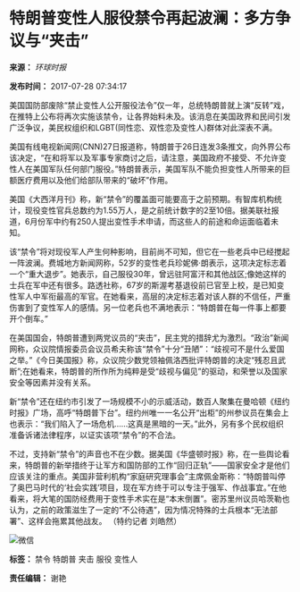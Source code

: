 # 特朗普变性人服役禁令再起波澜：多方争议与“夹击”

**来源：** _环球时报_

**发布时间：** 2017-07-28 07:34:17

美国国防部废除“禁止变性人公开服役法令”仅一年，总统特朗普就上演“反转”戏，在推特上公布将再次实施该禁令，让各界始料未及。该消息在美国政界和民间引发广泛争议，美民权组织和LGBT(同性恋、双性恋及变性人)群体对此深表不满。

美国有线电视新闻网(CNN)27日报道称，特朗普于26日连发3条推文，向外界公布该决定，“在和将军以及军事专家商讨之后，请注意，美国政府不接受、不允许变性人在美国军队任何部门服役。”特朗普表示，美国军队不能负担变性人所带来的巨额医疗费用以及他们给部队带来的“破坏”作用。

美国《大西洋月刊》称，新“禁令”的覆盖面可能要高于之前预期。有智库机构统计，现役变性官兵总数约为1.55万人，是之前统计数字的2至10倍。据美联社报道，6月份军中约有250人提出变性手术申请，而这些人的前途和命运面临着未知。

该“禁令”将对现役军人产生何种影响，目前尚不可知，但它在一些老兵中已经搅起一阵波澜。费城地方新闻网称，52岁的变性老兵珍妮佛·朗表示，这项决定标志着一个“重大退步”。她表示，自己服役30年，曾远驻阿富汗和其他战区;像她这样的士兵在军中还有很多。路透社称，67岁的斯渥考基退役前已官至上校，是已知变性军人中军衔最高的军官。在她看来，高层的决定标志着对该人群的不信任，严重伤害到了变性军人的感情。另一位老兵也不满地表示：“特朗普在每一件事上都要开个倒车。”

在美国国会，特朗普遭到两党议员的“夹击”，民主党的措辞尤为激烈。“政治”新闻网称，众议院情报委员会议员希夫称该“禁令”十分“丑陋”：“歧视可不是什么爱国之举。”《今日美国报》称，众议院少数党领袖佩洛西批评特朗普的决定“残忍且武断”;在她看来，特朗普的所作所为纯粹是受“歧视与偏见”的驱动，和荣誉以及国家安全等因素并没有关系。

新“禁令”还在纽约市引发了一场规模不小的示威活动，数百人聚集在曼哈顿《纽约时报》广场，高呼“特朗普下台”。纽约州唯一一名公开“出柜”的州参议员在集会上也表示：“我们陷入了一场危机……这真是黑暗的一天。”此外，另有多个民权组织准备诉诸法律程序，以证实该项“禁令”的不合法。

不过，支持新“禁令”的声音也不在少数。据美国《华盛顿时报》称，在一些舆论看来，特朗普的新举措终于让军方和国防部的工作“回归正轨”——国家安全才是他们应该关注的重点。美国非营利机构“家庭研究理事会”主席佩金斯称：“特朗普叫停了奥巴马时代的‘社会实践’项目，现在军方终于可以专注于强军、作战事宜。”在他看来，将大笔的国防经费用于变性手术实在是“本末倒置”。密苏里州议员哈茨勒也认为，之前的政策滋生了一定的“不公待遇”，因为情况特殊的士兵根本“无法部署”、这样会拖累其他战友。 （特约记者 刘皓然）

![微信](http://www.xinhuanet.com/world/2017-07/28/ewm_1296657921n.jpg)

**标签：** 禁令 特朗普 夹击 服役 变性人

**责任编辑：** 谢艳
